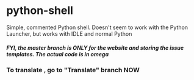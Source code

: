 # python-shell
Simple, commented Python shell. Doesn't seem to work with the Python Launcher, but works with IDLE and normal Python


##### FYI, the master branch is ONLY for the website and storing the issue templates. The actual code is in omega


### To translate , go to "Translate" branch NOW
